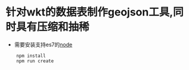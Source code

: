 # 针对wkt的数据表制作geojson工具,同时具有压缩和抽稀

- 需要安装支持es7的[node](http://nodejs.cn/download/)
```
    npm install
    npm run create
```
